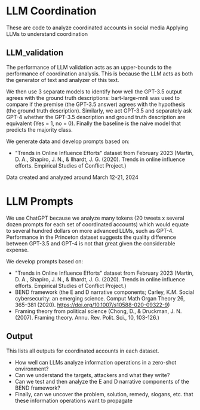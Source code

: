 # LLM Coordination

These are code to analyze coordinated accounts in social media
Applying LLMs to understand coordination

## LLM_validation 
The performance of LLM validation acts as an upper-bounds to the performance of coordination analysis. This is because the LLM acts as both the generator of text and analyzer of this text.

We then use 3 separate models to identify how well the GPT-3.5 output agrees with the ground truth descriptions: bart-large-mnli was used to compare if the premise (the GPT-3.5 answer) agrees with the hypothesis (the ground truth description). Similarly, we act GPT-3.5 and separately ask GPT-4 whether the GPT-3.5 description and ground truth description are equivalent (Yes = 1, no = 0). Finally the baseline is the naive model that predicts the majority class. 

We generate data and develop prompts based on:
- "Trends in Online Influence Efforts" dataset from February 2023 (Martin, D. A., Shapiro, J. N., & Ilhardt, J. G. (2020). Trends in online influence efforts. Empirical Studies of Conflict Project.)


Data created and analyzed around March 12-21, 2024

# LLM Prompts
We use ChatGPT because we analyze many tokens (20 tweets x several dozen prompts for each set of coordinated accounts) which would equate to several hundred dollars on more advanced LLMs, such as GPT-4. Performance in the Princeton dataset suggests the quality difference between GPT-3.5 and GPT-4 is not that great given the considerable expense.

We develop prompts based on:
- "Trends in Online Influence Efforts" dataset from February 2023 (Martin, D. A., Shapiro, J. N., & Ilhardt, J. G. (2020). Trends in online influence efforts. Empirical Studies of Conflict Project.)
- BEND framework (the E and D narrative components; Carley, K.M. Social cybersecurity: an emerging science. Comput Math Organ Theory 26, 365–381 (2020). https://doi.org/10.1007/s10588-020-09322-9)
- Framing theory from political science (Chong, D., & Druckman, J. N. (2007). Framing theory. Annu. Rev. Polit. Sci., 10, 103-126.)

## Output

This lists all outputs for coordinated accounts in each dataset. 
- How well can LLMs analyze information operations in a zero-shot environment?
- Can we understand the targets, attackers and what they write?
- Can we test and then analyze the E and D narrative components of the BEND framework?
- Finally, can we uncover the problem, solution, remedy, slogans, etc. that these information operations want to propagate
